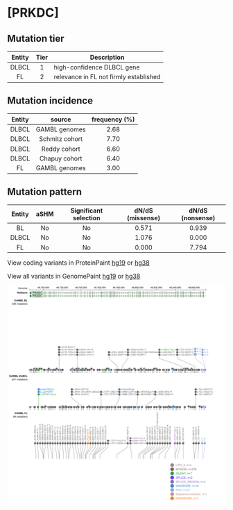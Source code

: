 # [PRKDC]

## Mutation tier

|Entity|Tier|Description                           |
|:------:|:----:|--------------------------------------|
|DLBCL |1   |high-confidence DLBCL gene            |
|FL    |2   |relevance in FL not firmly established|
## Mutation incidence

|Entity|source        |frequency (%)|
|:------:|:--------------:|:-------------:|
|DLBCL |GAMBL genomes |2.68         |
|DLBCL |Schmitz cohort|7.70         |
|DLBCL |Reddy cohort  |6.60         |
|DLBCL |Chapuy cohort |6.40         |
|FL    |GAMBL genomes |3.00         |

## Mutation pattern

|Entity|aSHM|Significant selection|dN/dS (missense)|dN/dS (nonsense)|
|:------:|:----:|:---------------------:|:----------------:|:----------------:|
|BL    |No  |No                   |0.571           |0.939           |
|DLBCL |No  |No                   |1.076           |0.000           |
|FL    |No  |No                   |0.000           |7.794           |




View coding variants in ProteinPaint [hg19](https://www.bcgsc.ca/downloads/morinlab/GAMBL/test/genes/PRKDC_protein.html)  or [hg38](https://www.bcgsc.ca/downloads/morinlab/GAMBL/test/genes/PRKDC_protein_hg38.html)

View all variants in GenomePaint [hg19](https://www.bcgsc.ca/downloads/morinlab/GAMBL/test/genes/PRKDC.html)  or [hg38](https://www.bcgsc.ca/downloads/morinlab/GAMBL/test/genes/PRKDC_hg38.html)

![image](images/proteinpaint/PRKDC.svg)
